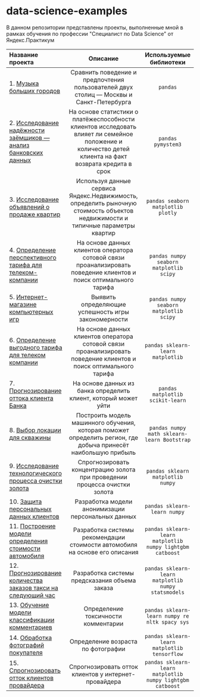 # data-science-examples

В данном репозитории представлены проекты, выполненные мной в рамках обучения по профессии "Специалист по Data Science" от Яндекс.Практикум

| Название проекта | Описание | Используемые библиотеки |
| :-------------------- | :---------------------: |:---------------------------:|
| 1. [Музыка больших городов](https://github.com/Artem1584/data-science-examples/tree/main/yandex-music) | Сравнить поведение и предпочтения пользователей двух столиц — Москвы и Санкт-Петербурга | `pandas` |
| 2. [Исследование надёжности заёмщиков — анализ банковских данных](https://github.com/Artem1584/data-science-examples/tree/main/bank_project) | На основе статистики о платёжеспособности клиентов исследовать влияет ли семейное положение и количество детей клиента на факт возврата кредита в срок | `pandas pymystem3`|
| 3. [Исследование объявлений о продаже квартир](https://github.com/Artem1584/data-science-examples/tree/main/real_estate_project)| Используя данные сервиса Яндекс.Недвижимость, определить рыночную стоимость объектов недвижимости и типичные параметры квартир| `pandas seaborn matplotlib plotly`| 
| 4. [Определение перспективного тарифа для телеком-компании](https://github.com/Artem1584/data-science-examples/tree/main/tariff_project) | На основе данных клиентов оператора сотовой связи проанализировать поведение клиентов и поиск оптимального тарифа| `pandas numpy seaborn matplotlib scipy` |
| 5. [Интернет-магазине компьютерных игр](https://github.com/Artem1584/data-science-examples/tree/main/computer_games_project)| Выявить определяющие успешность игры закономерности| `pandas numpy seaborn matplotlib scipy`|
|6. [Определение выгодного тарифа для телеком компании](https://github.com/Artem1584/data-science-examples/tree/main/tariff_recommendation_project) |На основе данных клиентов оператора сотовой связи проанализировать поведение клиентов и поиск оптимального тарифа | `pandas sklearn-learn matplotlib`|
|7. [Прогнозирование оттока клиента Банка](https://github.com/Artem1584/data-science-examples/tree/main/customer_churn_project) |На основе данных из банка определить клиент, который может уйти |`pandas matplotlib scikit-learn` |
|8. [Выбор локации для скважины](https://github.com/Artem1584/data-science-examples/tree/main/location_for_wells)| Построить модель машинного обучения, которая поможет определить регион, где добыча принесёт наибольшую прибыль| `pandas numpy math sklearn-learn Bootstrap`|
|9. [Исследование технологического процесса очистки золота](https://github.com/Artem1584/data-science-examples/tree/main/recovery_gold)|Спрогнозировать концентрацию золота при проведении процесса очистки золота | `pandas sklearn matplotlib numpy`|
|10. [Защита персональных данных клиентов](https://github.com/Artem1584/data-science-examples/tree/main/protection_of_personal_information)| Разработка модели анонимизации персональных данных| `pandas sklearn-learn numpy`|
|11. [Построение модели определения стоимости автомобиля](https://github.com/Artem1584/data-science-examples/tree/main/car%20cost)|Разработка системы рекомендации стоимости автомобиля на основе его описания |`pandas sklearn-learn matplotlib numpy lightgbm catboost`|
|12. [Прогнозирование количества заказов такси на следующий час](https://github.com/Artem1584/data-science-examples/tree/main/taxi_order_forecasting)|Разработка системы предсказания объема заказа| `pandas sklearn-learn matplotlib numpy statsmodels`|
|13. [Обучение модели классификации комментариев](https://github.com/Artem1584/data-science-examples/tree/main/toxic_comments)|Определение токсичности комментарии|`pandas sklearn-learn numpy re nltk spacy sys`|
|14. [Обработка фотографий покупателя](https://github.com/Artem1584/data-science-examples/tree/main/age_photo)|Определение возраста по фотографии| `pandas sklearn-learn matplotlib tensorflow`|
|15. [Спрогнозировать отток клиентов провайдера](https://github.com/Artem1584/data-science-examples/tree/main/finish_project)| Спрогнозировать отток клиентов у интернет-провайдера | `pandas sklearn-learn matplotlib numpy lightgbm catboost` |
